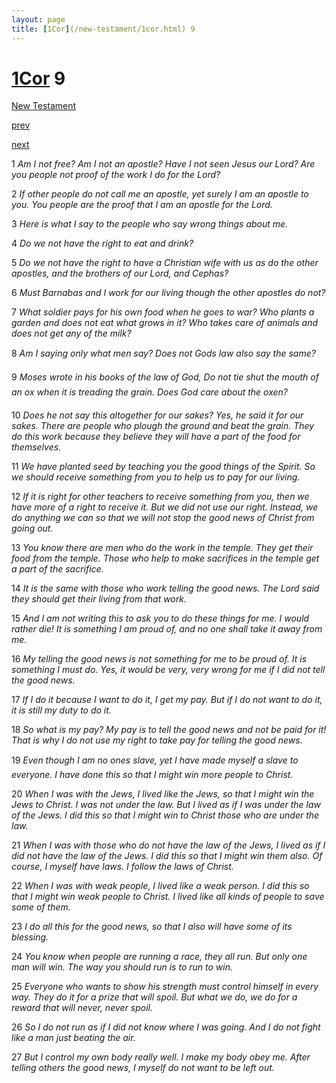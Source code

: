 ```yaml
---
layout: page
title: [1Cor](/new-testament/1cor.html) 9
---
```


# [1Cor](/new-testament/1cor.html) 9

[New Testament](/new-testament.html)


[prev](/new-testament/1cor/1cor-8.html)


[next](/new-testament/1cor/1cor-10.html)

1 _Am I not free? Am I not an apostle? Have I not seen Jesus our Lord? Are you people not proof of the work I do for the Lord?_

2 _If other people do not call me an apostle, yet surely I am an apostle to you. You people are the proof that I am an apostle for the Lord._

3 _Here is what I say to the people who say wrong things about me._

4 _Do we not have the right to eat and drink?_

5 _Do we not have the right to have a Christian wife with us as do the other apostles, and the brothers of our Lord, and Cephas?_

6 _Must Barnabas and I work for our living though the other apostles do not?_

7 _What soldier pays for his own food when he goes to war? Who plants a garden and does not eat what grows in it? Who takes care of animals and does not get any of the milk?_

8 _Am I saying only what men say? Does not Gods law also say the same?_

9 _Moses wrote in his books of the law of God, Do not tie shut the mouth of an ox when it is treading the grain. Does God care about the oxen?_

10 _Does he not say this altogether for our sakes? Yes, he said it for our sakes. There are people who plough the ground and beat the grain. They do this work because they believe they will have a part of the food for themselves._

11 _We have planted seed by teaching you the good things of the Spirit. So we should receive something from you to help us to pay for our living._

12 _If it is right for other teachers to receive something from you, then we have more of a right to receive it. But we did not use our right. Instead, we do anything we can so that we will not stop the good news of Christ from going out._

13 _You know there are men who do the work in the temple. They get their food from the temple. Those who help to make sacrifices in the temple get a part of the sacrifice._

14 _It is the same with those who work telling the good news. The Lord said they should get their living from that work._

15 _And I am not writing this to ask you to do these things for me. I would rather die! It is something I am proud of, and no one shall take it away from me._

16 _My telling the good news is not something for me to be proud of. It is something I must do. Yes, it would be very, very wrong for me if I did not tell the good news._

17 _If I do it because I want to do it, I get my pay. But if I do not want to do it, it is still my duty to do it._

18 _So what is my pay? My pay is to tell the good news and not be paid for it! That is why I do not use my right to take pay for telling the good news._

19 _Even though I am no ones slave, yet I have made myself a slave to everyone. I have done this so that I might win more people to Christ._

20 _When I was with the Jews, I lived like the Jews, so that I might win the Jews to Christ. I was not under the law. But I lived as if I was under the law of the Jews. I did this so that I might win to Christ those who are under the law._

21 _When I was with those who do not have the law of the Jews, I lived as if I did not have the law of the Jews. I did this so that I might win them also. Of course, I myself have laws. I follow the laws of Christ._

22 _When I was with weak people, I lived like a weak person. I did this so that I might win weak people to Christ. I lived like all kinds of people to save some of them._

23 _I do all this for the good news, so that I also will have some of its blessing._

24 _You know when people are running a race, they all run. But only one man will win. The way you should run is to run to win._

25 _Everyone who wants to show his strength must control himself in every way. They do it for a prize that will spoil. But what we do, we do for a reward that will never, never spoil._

26 _So I do not run as if I did not know where I was going. And I do not fight like a man just beating the air._

27 _But I control my own body really well. I make my body obey me. After telling others the good news, I myself do not want to be left out._

